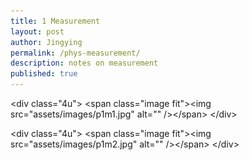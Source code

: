 ```yaml
---
title: 1 Measurement
layout: post
author: Jingying
permalink: /phys-measurement/
description: notes on measurement
published: true
---
```

\<div class="4u"\> \<span class="image fit"\>\<img src="assets/images/p1m1.jpg" alt="" /\>\</span\>
\</div\>

\<div class="4u"\> \<span class="image fit"\>\<img src="assets/images/p1m2.jpg" alt="" /\>\</span\>
\</div\>